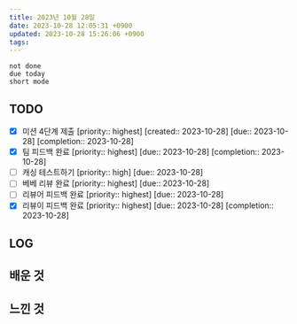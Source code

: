 ```yaml
---
title: 2023년 10월 28일
date: 2023-10-28 12:05:31 +0900
updated: 2023-10-28 15:26:06 +0900
tags: 
---
```


```tasks
not done 
due today
short mode
```

## TODO

- [x] 미션 4단계 제출  [priority:: highest]  [created:: 2023-10-28]  [due:: 2023-10-28]  [completion:: 2023-10-28]
- [x] 팀 피드백 완료  [priority:: highest]  [due:: 2023-10-28]  [completion:: 2023-10-28]
- [ ] 캐싱 테스트하기  [priority:: high]  [due:: 2023-10-28]
- [ ] 베베 리뷰 완료  [priority:: highest]  [due:: 2023-10-28]
- [ ] 리뷰어 피드백 완료  [priority:: highest]  [due:: 2023-10-28]
- [x] 리뷰이 피드백 완료  [priority:: highest]  [due:: 2023-10-28]  [completion:: 2023-10-28]

## LOG

## 배운 것

## 느낀 것